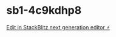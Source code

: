 # sb1-4c9kdhp8

[Edit in StackBlitz next generation editor ⚡️](https://stackblitz.com/~/github.com/Samartthm/sb1-4c9kdhp8)